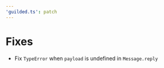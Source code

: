 ```yaml
---
'guilded.ts': patch
---
```


# Fixes

-   Fix `TypeError` when `payload` is undefined in `Message.reply`
